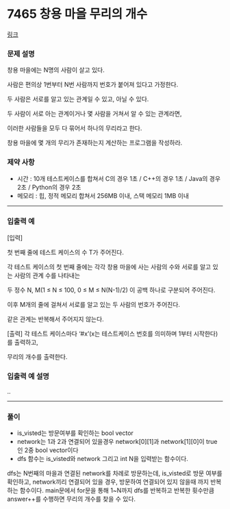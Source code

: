# 7465 창용 마을 무리의 개수



[링크](https://www.swexpertacademy.com/main/code/problem/problemDetail.do?contestProbId=AWngfZVa9XwDFAQU&categoryId=AWngfZVa9XwDFAQU&categoryType=CODE)

### 문제 설명


창용 마을에는 N명의 사람이 살고 있다.

사람은 편의상 1번부터 N번 사람까지 번호가 붙어져 있다고 가정한다.

두 사람은 서로를 알고 있는 관계일 수 있고, 아닐 수 있다.

두 사람이 서로 아는 관계이거나 몇 사람을 거쳐서 알 수 있는 관계라면,

이러한 사람들을 모두 다 묶어서 하나의 무리라고 한다.

창용 마을에 몇 개의 무리가 존재하는지 계산하는 프로그램을 작성하라.




### 제약 사항

- 시간 : 10개 테스트케이스를 합쳐서 C의 경우 1초 / C++의 경우 1초 / Java의 경우 2초 / Python의 경우 2초 
- 메모리 : 힙, 정적 메모리 합쳐서 256MB 이내, 스택 메모리 1MB 이내 




-------------------------------------------

### 입출력 예

[입력]

첫 번째 줄에 테스트 케이스의 수 T가 주어진다.

각 테스트 케이스의 첫 번째 줄에는 각각 창용 마을에 사는 사람의 수와 서로를 알고 있는 사람의 관계 수를 나타내는

두 정수 N, M(1 ≤ N ≤ 100, 0 ≤ M ≤ N(N-1)/2) 이 공백 하나로 구분되어 주어진다.

이후 M개의 줄에 걸쳐서 서로를 알고 있는 두 사람의 번호가 주어진다.

같은 관계는 반복해서 주어지지 않는다.
 
[출력]
각 테스트 케이스마다 ‘#x’(x는 테스트케이스 번호를 의미하며 1부터 시작한다)를 출력하고,

무리의 개수를 출력한다. 







### 입출력 예 설명

..



-------------------------------------------

### 풀이

- is_visted는 방문여부를 확인하는 bool vector
- network는 1과 2과 연결되어 있을경우 network[0][1]과 network[1][0]이 true인 2중 bool vector이다
- dfs 함수는 is_visted와 network 그리고 int N을 입력받는 함수이다.

dfs는 N번째의 마을과 연결된 network를 차례로 방문하는데, is_visted로 방문 여부를 확인하고, network끼리 연결되어 있을 경우, 방문하여 연결되어 있지 않을때 까지 반복하는 함수이다.
main문에서 for문을 통해 1~N까지 dfs를 반복하고 반복한 휫수만큼 answer++를 수행하면 무리의 개수를 찾을 수 있다.



